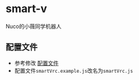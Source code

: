 # smart-v

Nuco的小薇同学机器人

## 配置文件

- 参考修改 [配置文件](./smartVrc.example.js)
- 配置文件`smartVrc.example.js`改名为`smartVrc.js`
